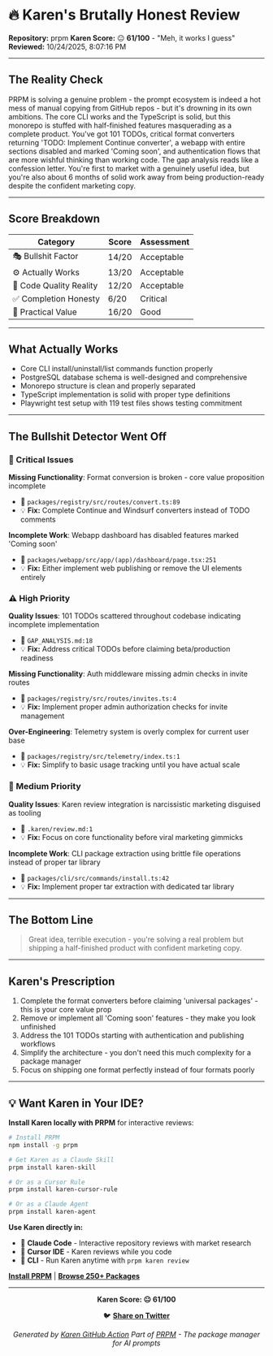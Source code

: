 # 🔥 Karen's Brutally Honest Review

**Repository:** prpm
**Karen Score:** 😐 **61/100** - "Meh, it works I guess"
**Reviewed:** 10/24/2025, 8:07:16 PM

---

## The Reality Check

PRPM is solving a genuine problem - the prompt ecosystem is indeed a hot mess of manual copying from GitHub repos - but it's drowning in its own ambitions. The core CLI works and the TypeScript is solid, but this monorepo is stuffed with half-finished features masquerading as a complete product. You've got 101 TODOs, critical format converters returning 'TODO: Implement Continue converter', a webapp with entire sections disabled and marked 'Coming soon', and authentication flows that are more wishful thinking than working code. The gap analysis reads like a confession letter. You're first to market with a genuinely useful idea, but you're also about 6 months of solid work away from being production-ready despite the confident marketing copy.

---

## Score Breakdown

| Category | Score | Assessment |
|----------|-------|------------|
| 🎭 Bullshit Factor | 14/20 | Acceptable |
| ⚙️ Actually Works | 13/20 | Acceptable |
| 💎 Code Quality Reality | 12/20 | Acceptable |
| ✅ Completion Honesty | 6/20 | Critical |
| 🎯 Practical Value | 16/20 | Good |

---

## What Actually Works

- Core CLI install/uninstall/list commands function properly
- PostgreSQL database schema is well-designed and comprehensive
- Monorepo structure is clean and properly separated
- TypeScript implementation is solid with proper type definitions
- Playwright test setup with 119 test files shows testing commitment

---

## The Bullshit Detector Went Off

### 🚨 Critical Issues

**Missing Functionality**: Format conversion is broken - core value proposition incomplete
- 📁 `packages/registry/src/routes/convert.ts:89`
- 💡 **Fix:** Complete Continue and Windsurf converters instead of TODO comments

**Incomplete Work**: Webapp dashboard has disabled features marked 'Coming soon'
- 📁 `packages/webapp/src/app/(app)/dashboard/page.tsx:251`
- 💡 **Fix:** Either implement web publishing or remove the UI elements entirely

### ⚠️ High Priority

**Quality Issues**: 101 TODOs scattered throughout codebase indicating incomplete implementation
- 📁 `GAP_ANALYSIS.md:18`
- 💡 **Fix:** Address critical TODOs before claiming beta/production readiness

**Missing Functionality**: Auth middleware missing admin checks in invite routes
- 📁 `packages/registry/src/routes/invites.ts:4`
- 💡 **Fix:** Implement proper admin authorization checks for invite management

**Over-Engineering**: Telemetry system is overly complex for current user base
- 📁 `packages/registry/src/telemetry/index.ts:1`
- 💡 **Fix:** Simplify to basic usage tracking until you have actual scale

### 📝 Medium Priority

**Quality Issues**: Karen review integration is narcissistic marketing disguised as tooling
- 📁 `.karen/review.md:1`
- 💡 **Fix:** Focus on core functionality before viral marketing gimmicks

**Incomplete Work**: CLI package extraction using brittle file operations instead of proper tar library
- 📁 `packages/cli/src/commands/install.ts:42`
- 💡 **Fix:** Implement proper tar extraction with dedicated tar library



---

## The Bottom Line

> Great idea, terrible execution - you're solving a real problem but shipping a half-finished product with confident marketing copy.

---

## Karen's Prescription

1. Complete the format converters before claiming 'universal packages' - this is your core value prop
2. Remove or implement all 'Coming soon' features - they make you look unfinished
3. Address the 101 TODOs starting with authentication and publishing workflows
4. Simplify the architecture - you don't need this much complexity for a package manager
5. Focus on shipping one format perfectly instead of four formats poorly

---

## 💡 Want Karen in Your IDE?

**Install Karen locally with PRPM** for interactive reviews:

```bash
# Install PRPM
npm install -g prpm

# Get Karen as a Claude Skill
prpm install karen-skill

# Or as a Cursor Rule
prpm install karen-cursor-rule

# Or as a Claude Agent
prpm install karen-agent
```

**Use Karen directly in:**
- 🤖 **Claude Code** - Interactive repository reviews with market research
- 🎯 **Cursor IDE** - Karen reviews while you code
- 💬 **CLI** - Run Karen anytime with `prpm karen review`

**[Install PRPM](https://github.com/khaliqgant/prompt-package-manager)** | **[Browse 250+ Packages](https://prpm.dev)**

---

<div align="center">

**Karen Score: 😐 61/100**

🐦 **[Share on Twitter](https://twitter.com/intent/tweet?text=Karen%20just%20roasted%20my%20project%20and%20gave%20it%20a%2061%2F100%20%F0%9F%98%90%0A%0A%22Meh%2C%20it%20works%20I%20guess%22%0A%0AGreat%20idea%2C%20terrible%20execution%20-%20you're%20solving%20a%20real%20problem%20but%20shipping%20a%20half-finished%20product%20with%20confident%20marketing%20copy.%0A%0Ahttps%3A%2F%2Fgithub.com%2Fkhaliqgant%2Fkaren-action%0A%0A%23KarenScore%20%23PRPM)**

*Generated by [Karen GitHub Action](https://github.com/khaliqgant/karen-action)*
*Part of [PRPM](https://github.com/khaliqgant/prompt-package-manager) - The package manager for AI prompts*

</div>
